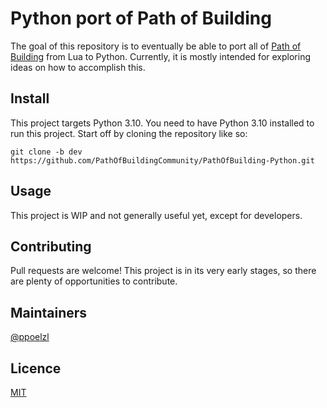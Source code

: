 # Python port of Path of Building
The goal of this repository is to eventually be able to port all of
[Path of Building](https://github.com/PathOfBuildingCommunity/PathOfBuilding)
from Lua to Python. Currently, it is mostly intended for exploring ideas on how to
accomplish this.

## Install
This project targets Python 3.10. You need to have Python 3.10 installed
to run this project. Start off by cloning the repository like so:
```commandline
git clone -b dev https://github.com/PathOfBuildingCommunity/PathOfBuilding-Python.git
```

## Usage
This project is WIP and not generally useful yet, except for developers.

## Contributing
Pull requests are welcome! This project is in its very early stages, so there
are plenty of opportunities to contribute.

## Maintainers
[@ppoelzl](https://github.com/ppoelzl)

## Licence
[MIT](https://github.com/PathOfBuildingCommunity/PathOfBuilding-Python/blob/master/LICENSE.md)
